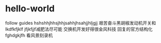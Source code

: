 # hello-world
follow guides
hshshhjhhsjhhjsahhjhsahjjhljgjj
艰苦奋斗黑胡椒发动机开关和
lkdfkfjklf
jfjkfjjf减肥法尽可能
交换机开发好得很金风科技
回复的官方结构化
fghdgkjfh
看风景刻录机
